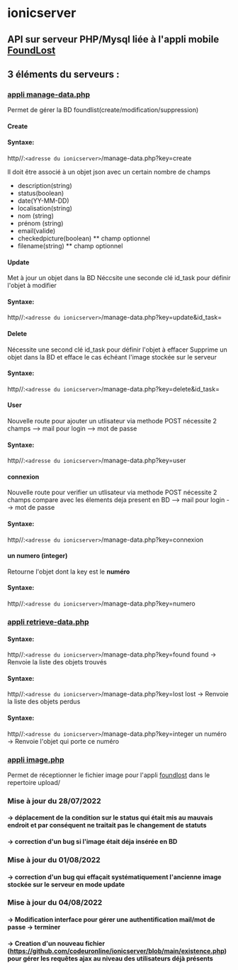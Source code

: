 # ionicserver

## API sur serveur PHP/Mysql liée à l'appli mobile [FoundLost](https://github.com/codeuronline/appli-ionic/tree/master/ionicfoundlost/foundlost)

## 3 éléments du serveurs :

### [appli manage-data.php](https://github.com/codeuronline/ionicserver/blob/main/manage-data.php)

Permet de gérer la BD foundlist(create/modification/suppression)

#### Create
#### Syntaxe:  
http//:`<adresse du ionicserver>`/manage-data.php?key=create

Il doit être associé à un objet json avec un certain nombre de champs

* description(string)
* status(boolean)
* date(YY-MM-DD)
* localisation(string)
* nom (string)
* prénom (string)
* email(valide)
* checkedpicture(boolean) ** champ optionnel
* filename(string) ** champ optionnel 

#### Update 
Met à jour un objet dans la BD
Néccsite une seconde clé id_task pour définir l'objet à modifier

#### Syntaxe:
http//:`<adresse du ionicserver>`/manage-data.php?key=update&id_task=

#### Delete 
Nécessite une second clé id_task pour définir l'objet à effacer
Supprime un objet dans la BD et efface le cas échéant l'image stockée sur le serveur

#### Syntaxe:
http//:`<adresse du ionicserver>`/manage-data.php?key=delete&id_task=

#### User
Nouvelle route pour ajouter un utlisateur via methode POST
nécessite 2 champs
--> mail pour login
--> mot de passe

#### Syntaxe:
http//:`<adresse du ionicserver>`/manage-data.php?key=user

#### connexion
Nouvelle route pour verifier un utlisateur via methode POST
nécessite 2 champs
compare avec les élements deja present en BD
--> mail pour login
--> mot de passe

#### Syntaxe:
http//:`<adresse du ionicserver>`/manage-data.php?key=connexion


#### un numero (integer)
Retourne l'objet dont la key est le **numéro**

#### Syntaxe:
http//:`<adresse du ionicserver>`/manage-data.php?key=numero

### [appli retrieve-data.php](https://github.com/codeuronline/ionicserver/blob/main/retrieve-data.php)

#### Syntaxe:
http//:`<adresse du ionicserver>`/manage-data.php?key=found
found -> Renvoie la liste des objets trouvés

#### Syntaxe:
http//:`<adresse du ionicserver>`/manage-data.php?key=lost
lost  -> Renvoie la liste des objets perdus

#### Syntaxe: 
http//:`<adresse du ionicserver>`/manage-data.php?key=integer
un numéro -> Renvoie l'objet qui porte ce numéro

### [appli image.php](https://github.com/codeuronline/ionicserver/blob/main/image.php)

Permet de réceptionner le fichier image pour l'appli [foundlost](https://github.com/codeuronline/appli-ionic/tree/master/ionicfoundlost/foundlost) dans le repertoire upload/

### Mise à jour du 28/07/2022
#### -> déplacement de la condition sur le status qui était mis au mauvais endroit et par conséquent ne traitait pas le changement de statuts
#### -> correction d'un bug si l'image était déja insérée en BD 
### Mise à jour du 01/08/2022
#### -> correction d'un bug qui effaçait systématiquement l'ancienne image stockée sur le serveur en mode update
### Mise à jour du 04/08/2022
#### -> Modification interface pour gérer une authentification mail/mot de passe -> terminer
#### -> Creation d'un nouveau fichier (https://github.com/codeuronline/ionicserver/blob/main/existence.php) pour gérer les requêtes ajax au niveau des utilisateurs déjà présents
